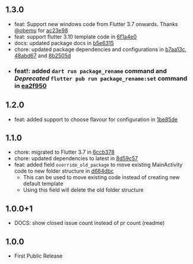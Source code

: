 ## 1.3.0

- feat: Support new windows code from Flutter 3.7 onwards. Thanks [@obemu](https://github.com/obemu) for [ac23e98](https://github.com/OutdatedGuy/package_rename/commit/ac23e98444524fe29fa49e4695f14efafc2d940c)
- feat: support flutter 3.10 template code in [6f1a4e0](https://github.com/OutdatedGuy/package_rename/commit/6f1a4e0b8673b6b5d1b6bf8f5b6d7fca6a531fa3)
- docs: updated package docs in [b5e6315](https://github.com/OutdatedGuy/package_rename/commit/b5e6315cc142a595cfc679a3a88fe420d563031e)
- chore: updated package dependencies and configurations in [b7aa13c](https://github.com/OutdatedGuy/package_rename/commit/b7aa13cadde4106e7b30e016c66ce9428b0ad280), [48abd67](https://github.com/OutdatedGuy/package_rename/commit/48abd6765ebf3ed6a499b839f714ed8f0368df9f) and [8b2505d](https://github.com/OutdatedGuy/package_rename/commit/8b2505d8ce88df5ad8b14147874f538e517a383b)
- ### feat!: added `dart run package_rename` command and *Deprecated* `flutter pub run package_rename:set` command in [ea2f950](https://github.com/OutdatedGuy/package_rename/commit/ea2f9505a28eae80d759b42cf1a3c6e5bd03d112)

## 1.2.0

- feat: added support to choose flavour for configuration in [1be85de](https://github.com/OutdatedGuy/package_rename/commit/1be85deb2c47936b1c999b52e700dfff1d74bdf8)

## 1.1.0

- chore: migrated to Flutter 3.7 in [6ccb378](https://github.com/OutdatedGuy/package_rename/commit/6ccb378a0e721853ed8045f658af1cdf9c7ae53b)
- chore: updated dependencies to latest in [8d59c57](https://github.com/OutdatedGuy/package_rename/commit/8d59c576fae1ba41b4545e304fbf945f10d80412)
- feat: added field `override_old_package` to move existing MainActivity code to new folder structure in [d664dbc](https://github.com/OutdatedGuy/package_rename/commit/d664dbcd14c483afa897f082907ce401bf9791a4)
  - This can be used to move existing code instead of creating new default template
  - Using this field will delete the old folder structure

## 1.0.0+1

- DOCS: show closed issue count instead of pr count (readme)

## 1.0.0

- First Public Release
